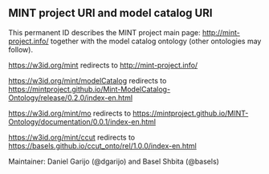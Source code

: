 ## MINT project URI and model catalog URI

This permanent ID describes the MINT project main page: http://mint-project.info/
together with the model catalog ontology (other ontologies may follow).

https://w3id.org/mint redirects to http://mint-project.info/

https://w3id.org/mint/modelCatalog redirects to https://mintproject.github.io/Mint-ModelCatalog-Ontology/release/0.2.0/index-en.html

https://w3id.org/mint/mo redirects to 
https://mintproject.github.io/MINT-Ontology/documentation/0.0.1/index-en.html

https://w3id.org/mint/ccut redirects to 
https://basels.github.io/ccut_onto/rel/1.0.0/index-en.html


Maintainer: Daniel Garijo (@dgarijo) and Basel Shbita (@basels)
